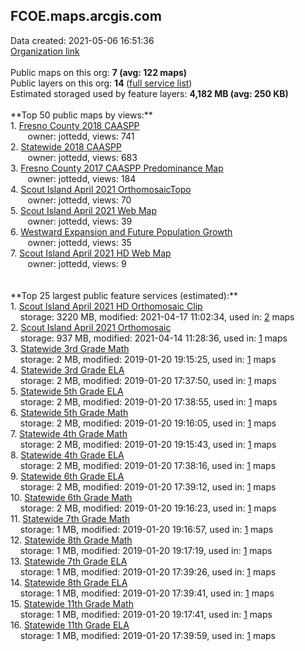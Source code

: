 <h2>FCOE.maps.arcgis.com</h2> Data created: 2021-05-06 16:51:36 <br /><a target='new' href='https://FCOE.maps.arcgis.com'>Organization link</a><br /><br />Public maps on this org: <b>7 (avg: 122 maps)</b><br />Public layers on this org: <b>14 </b>(<a target='new' href='https://services.arcgis.com/MnZMohxiFr5lwcq1/ArcGIS/rest/services'>full service list</a>)<br />Estimated storaged used by feature layers: <b>4,182 MB (avg: 250 KB)</b><br /><br />**Top 50 public maps by views:**<br />  1. <a target='new' href='https://www.arcgis.com/home/item.html?id=116087d4582449ad87ae401142845534'>Fresno County 2018 CAASPP</a> <br />  &nbsp;&nbsp;&nbsp;&nbsp; &nbsp;&nbsp;owner: jottedd, views: 741<br />  2. <a target='new' href='https://www.arcgis.com/home/item.html?id=48a6bd6b66d243f0926ccbd5e4cd4094'>Statewide 2018 CAASPP</a> <br />  &nbsp;&nbsp;&nbsp;&nbsp; &nbsp;&nbsp;owner: jottedd, views: 683<br />  3. <a target='new' href='https://www.arcgis.com/home/item.html?id=8809ad33c6c149dc98f086663736c846'>Fresno County 2017 CAASPP Predominance Map</a> <br />  &nbsp;&nbsp;&nbsp;&nbsp; &nbsp;&nbsp;owner: jottedd, views: 184<br />  4. <a target='new' href='https://www.arcgis.com/home/item.html?id=21296b982f1946f4b38cec8387a859d8'>Scout Island April 2021 OrthomosaicTopo</a> <br />  &nbsp;&nbsp;&nbsp;&nbsp; &nbsp;&nbsp;owner: jottedd, views: 70<br />  5. <a target='new' href='https://www.arcgis.com/home/item.html?id=c172671e388c47b89e63df15dfb8cd14'>Scout Island April 2021 Web Map</a> <br />  &nbsp;&nbsp;&nbsp;&nbsp; &nbsp;&nbsp;owner: jottedd, views: 39<br />  6. <a target='new' href='https://www.arcgis.com/home/item.html?id=8fd7f69d1e6f413c8f7676b4309252d0'>Westward Expansion and Future Population Growth</a> <br />  &nbsp;&nbsp;&nbsp;&nbsp; &nbsp;&nbsp;owner: jottedd, views: 35<br />  7. <a target='new' href='https://www.arcgis.com/home/item.html?id=ce5b419c7dee4e528fd925590679962d'>Scout Island April 2021 HD Web Map</a> <br />  &nbsp;&nbsp;&nbsp;&nbsp; &nbsp;&nbsp;owner: jottedd, views: 9<br /><br /><br />**Top 25 largest public feature services (estimated):**<br /> 1. <a target='new' href='https://www.arcgis.com/home/item.html?id=8a00b4be1c1e462dbe27f9d00fbbe683'>Scout Island April 2021 HD Orthomosaic Clip</a><br /> &nbsp;&nbsp;&nbsp;&nbsp;storage: 3220 MB, modified: 2021-04-17 11:02:34,  used in: <a target='new' href='https://ed-ind-tb.s3-us-west-1.amazonaws.com/ADI/8a00b4be1c1e462dbe27f9d00fbbe683.html'> 2</a> maps<br /> 2. <a target='new' href='https://www.arcgis.com/home/item.html?id=8192bc189e254a83876f0531cf6d70d5'>Scout Island April 2021 Orthomosaic</a><br /> &nbsp;&nbsp;&nbsp;&nbsp;storage: 937 MB, modified: 2021-04-14 11:28:36,  used in: <a target='new' href='https://ed-ind-tb.s3-us-west-1.amazonaws.com/ADI/8192bc189e254a83876f0531cf6d70d5.html'> 1</a> maps<br /> 3. <a target='new' href='https://www.arcgis.com/home/item.html?id=bec4eae176314ebfb6ed2cf6a07a595e'>Statewide 3rd Grade Math</a><br /> &nbsp;&nbsp;&nbsp;&nbsp;storage: 2 MB, modified: 2019-01-20 19:15:25,  used in: <a target='new' href='https://ed-ind-tb.s3-us-west-1.amazonaws.com/ADI/bec4eae176314ebfb6ed2cf6a07a595e.html'> 1</a> maps<br /> 4. <a target='new' href='https://www.arcgis.com/home/item.html?id=265c8fa360624f4184123a3797317f2e'>Statewide 3rd Grade ELA</a><br /> &nbsp;&nbsp;&nbsp;&nbsp;storage: 2 MB, modified: 2019-01-20 17:37:50,  used in: <a target='new' href='https://ed-ind-tb.s3-us-west-1.amazonaws.com/ADI/265c8fa360624f4184123a3797317f2e.html'> 1</a> maps<br /> 5. <a target='new' href='https://www.arcgis.com/home/item.html?id=9b7a8f0362e64f5ab40090cac1b4fc08'>Statewide 5th Grade ELA</a><br /> &nbsp;&nbsp;&nbsp;&nbsp;storage: 2 MB, modified: 2019-01-20 17:38:55,  used in: <a target='new' href='https://ed-ind-tb.s3-us-west-1.amazonaws.com/ADI/9b7a8f0362e64f5ab40090cac1b4fc08.html'> 1</a> maps<br /> 6. <a target='new' href='https://www.arcgis.com/home/item.html?id=8afc537cb0a44596959ad2cbb937ae5c'>Statewide 5th Grade Math</a><br /> &nbsp;&nbsp;&nbsp;&nbsp;storage: 2 MB, modified: 2019-01-20 19:16:05,  used in: <a target='new' href='https://ed-ind-tb.s3-us-west-1.amazonaws.com/ADI/8afc537cb0a44596959ad2cbb937ae5c.html'> 1</a> maps<br /> 7. <a target='new' href='https://www.arcgis.com/home/item.html?id=0c9e0369bdbd489d8dfd63835a05b299'>Statewide 4th Grade Math</a><br /> &nbsp;&nbsp;&nbsp;&nbsp;storage: 2 MB, modified: 2019-01-20 19:15:43,  used in: <a target='new' href='https://ed-ind-tb.s3-us-west-1.amazonaws.com/ADI/0c9e0369bdbd489d8dfd63835a05b299.html'> 1</a> maps<br /> 8. <a target='new' href='https://www.arcgis.com/home/item.html?id=e78dce625fda45129486289c3aa1b9a7'>Statewide 4th Grade ELA</a><br /> &nbsp;&nbsp;&nbsp;&nbsp;storage: 2 MB, modified: 2019-01-20 17:38:16,  used in: <a target='new' href='https://ed-ind-tb.s3-us-west-1.amazonaws.com/ADI/e78dce625fda45129486289c3aa1b9a7.html'> 1</a> maps<br /> 9. <a target='new' href='https://www.arcgis.com/home/item.html?id=46b0ee8d20554260927bd477ff3e4522'>Statewide 6th Grade ELA</a><br /> &nbsp;&nbsp;&nbsp;&nbsp;storage: 2 MB, modified: 2019-01-20 17:39:12,  used in: <a target='new' href='https://ed-ind-tb.s3-us-west-1.amazonaws.com/ADI/46b0ee8d20554260927bd477ff3e4522.html'> 1</a> maps<br /> 10. <a target='new' href='https://www.arcgis.com/home/item.html?id=24383e0fe03a442fa8060dde192814e8'>Statewide 6th Grade Math</a><br /> &nbsp;&nbsp;&nbsp;&nbsp;storage: 2 MB, modified: 2019-01-20 19:16:23,  used in: <a target='new' href='https://ed-ind-tb.s3-us-west-1.amazonaws.com/ADI/24383e0fe03a442fa8060dde192814e8.html'> 1</a> maps<br /> 11. <a target='new' href='https://www.arcgis.com/home/item.html?id=4b22513d22364247834340100baab459'>Statewide 7th Grade Math</a><br /> &nbsp;&nbsp;&nbsp;&nbsp;storage: 1 MB, modified: 2019-01-20 19:16:57,  used in: <a target='new' href='https://ed-ind-tb.s3-us-west-1.amazonaws.com/ADI/4b22513d22364247834340100baab459.html'> 1</a> maps<br /> 12. <a target='new' href='https://www.arcgis.com/home/item.html?id=d6d75a86d6fe450eb2d3f7cd3b1f4e62'>Statewide 8th Grade Math</a><br /> &nbsp;&nbsp;&nbsp;&nbsp;storage: 1 MB, modified: 2019-01-20 19:17:19,  used in: <a target='new' href='https://ed-ind-tb.s3-us-west-1.amazonaws.com/ADI/d6d75a86d6fe450eb2d3f7cd3b1f4e62.html'> 1</a> maps<br /> 13. <a target='new' href='https://www.arcgis.com/home/item.html?id=7fc18160e01f4bb7be4d7cc742f39527'>Statewide 7th Grade ELA</a><br /> &nbsp;&nbsp;&nbsp;&nbsp;storage: 1 MB, modified: 2019-01-20 17:39:26,  used in: <a target='new' href='https://ed-ind-tb.s3-us-west-1.amazonaws.com/ADI/7fc18160e01f4bb7be4d7cc742f39527.html'> 1</a> maps<br /> 14. <a target='new' href='https://www.arcgis.com/home/item.html?id=4a23891d27c74f7583b513bcaae0d849'>Statewide 8th Grade ELA</a><br /> &nbsp;&nbsp;&nbsp;&nbsp;storage: 1 MB, modified: 2019-01-20 17:39:41,  used in: <a target='new' href='https://ed-ind-tb.s3-us-west-1.amazonaws.com/ADI/4a23891d27c74f7583b513bcaae0d849.html'> 1</a> maps<br /> 15. <a target='new' href='https://www.arcgis.com/home/item.html?id=233c958f96ba4c948e7b5214a51067a7'>Statewide 11th Grade Math</a><br /> &nbsp;&nbsp;&nbsp;&nbsp;storage: 1 MB, modified: 2019-01-20 19:17:41,  used in: <a target='new' href='https://ed-ind-tb.s3-us-west-1.amazonaws.com/ADI/233c958f96ba4c948e7b5214a51067a7.html'> 1</a> maps<br /> 16. <a target='new' href='https://www.arcgis.com/home/item.html?id=89afdb83f2524587a0be1ac33921ab01'>Statewide 11th Grade ELA</a><br /> &nbsp;&nbsp;&nbsp;&nbsp;storage: 1 MB, modified: 2019-01-20 17:39:59,  used in: <a target='new' href='https://ed-ind-tb.s3-us-west-1.amazonaws.com/ADI/89afdb83f2524587a0be1ac33921ab01.html'> 1</a> maps<br />